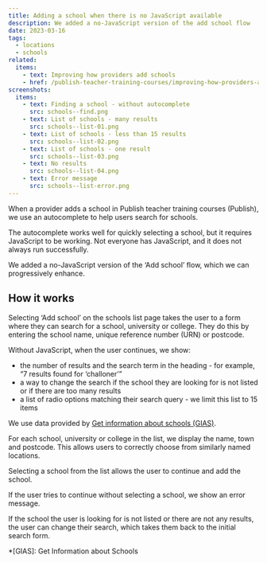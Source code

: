```yaml
---
title: Adding a school when there is no JavaScript available
description: We added a no-JavaScript version of the add school flow
date: 2023-03-16
tags:
  - locations
  - schools
related:
  items:
    - text: Improving how providers add schools
    - href: /publish-teacher-training-courses/improving-how-providers-add-schools/
screenshots:
  items:
    - text: Finding a school - without autocomplete
      src: schools--find.png
    - text: List of schools - many results
      src: schools--list-01.png
    - text: List of schools - less than 15 results
      src: schools--list-02.png
    - text: List of schools - one result
      src: schools--list-03.png
    - text: No results
      src: schools--list-04.png
    - text: Error message
      src: schools--list-error.png
---
```


When a provider adds a school in Publish teacher training courses (Publish), we use an autocomplete to help users search for schools.

The autocomplete works well for quickly selecting a school, but it requires JavaScript to be working. Not everyone has JavaScript, and it does not always run successfully.

We added a no-JavaScript version of the ‘Add school’ flow, which we can progressively enhance.

## How it works

Selecting ‘Add school’ on the schools list page takes the user to a form where they can search for a school, university or college. They do this by entering the school name, unique reference number (URN) or postcode.

Without JavaScript, when the user continues, we show:

- the number of results and the search term in the heading - for example, “7 results found for ‘challoner’”
- a way to change the search if the school they are looking for is not listed or if there are too many results
- a list of radio options matching their search query - we limit this list to 15 items

We use data provided by [Get information about schools (GIAS)](https://www.get-information-schools.service.gov.uk/).

For each school, university or college in the list, we display the name, town and postcode. This allows users to correctly choose from similarly named locations.

Selecting a school from the list allows the user to continue and add the school.

If the user tries to continue without selecting a school, we show an error message.

If the school the user is looking for is not listed or there are not any results, the user can change their search, which takes them back to the initial search form.

*[GIAS]: Get Information about Schools
